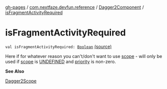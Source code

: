 [gh-pages](../../index.md) / [com.nextfaze.devfun.reference](../index.md) / [Dagger2Component](index.md) / [isFragmentActivityRequired](./is-fragment-activity-required.md)

# isFragmentActivityRequired

`val isFragmentActivityRequired: `[`Boolean`](https://kotlinlang.org/api/latest/jvm/stdlib/kotlin/-boolean/index.html) [(source)](https://github.com/NextFaze/dev-fun/tree/master/devfun-annotations/src/main/java/com/nextfaze/devfun/reference/Dagger2Component.kt#L78)

Here if for whatever reason you can't/don't want to use [scope](scope.md) - will only be used if [scope](scope.md) is [UNDEFINED](../-dagger2-scope/-u-n-d-e-f-i-n-e-d.md) and [priority](priority.md) is non-zero.

**See Also**

[Dagger2Scope](../-dagger2-scope/index.md)

